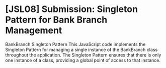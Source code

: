 # [JSL08] Submission: Singleton Pattern for Bank Branch Management

BankBranch Singleton Pattern
This JavaScript code implements the Singleton Pattern for managing a single instance of the BankBranch class throughout the application. The Singleton Pattern ensures that there is only one instance of a class, providing a global point of access to that instance.


